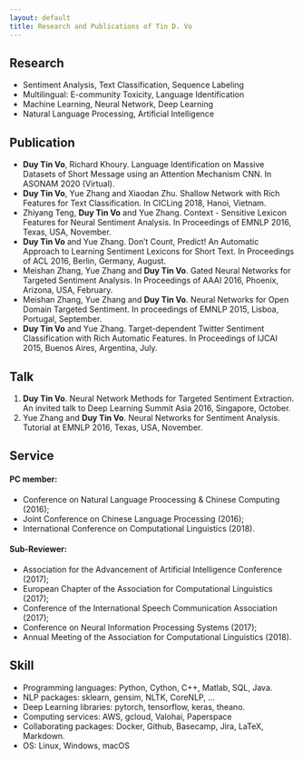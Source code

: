 ```yaml
---
layout: default
title: Research and Publications of Tin D. Vo
---
```


## Research  
- Sentiment Analysis, Text Classification, Sequence Labeling  
- Multilingual: E-community Toxicity, Language Identification  
- Machine Learning, Neural Network, Deep Learning  
- Natural Language Processing, Artificial Intelligence  

## Publication
- __Duy Tin Vo__, Richard Khoury. Language Identification on Massive Datasets of Short Message using an Attention Mechanism CNN. In ASONAM 2020 (Virtual).
- __Duy Tin Vo__, Yue Zhang and Xiaodan Zhu. Shallow Network with Rich Features for Text Classification. In CICLing 2018, Hanoi, Vietnam.
- Zhiyang Teng, __Duy Tin Vo__ and Yue Zhang. Context - Sensitive Lexicon Features for Neural Sentiment Analysis. In Proceedings of EMNLP 2016, Texas, USA, November.
- __Duy Tin Vo__ and Yue Zhang. Don’t Count, Predict! An Automatic Approach to Learning Sentiment Lexicons for Short Text. In Proceedings of ACL 2016, Berlin, Germany, August.
- Meishan Zhang, Yue Zhang and __Duy Tin Vo__. Gated Neural Networks for Targeted Sentiment Analysis. In Proceedings of AAAI 2016, Phoenix, Arizona, USA, February.
- Meishan Zhang, Yue Zhang and __Duy Tin Vo__. Neural Networks for Open Domain Targeted Sentiment. In proceedings of EMNLP 2015, Lisboa, Portugal, September.
- __Duy Tin Vo__ and Yue Zhang. Target-dependent Twitter Sentiment Classification with Rich Automatic Features. In Proceedings of IJCAI 2015, Buenos Aires, Argentina, July.  

## Talk  
1. __Duy Tin Vo__. Neural Network Methods for Targeted Sentiment Extraction. An invited talk to Deep Learning Summit Asia 2016, Singapore, October.
2. Yue Zhang and __Duy Tin Vo__. Neural Networks for Sentiment Analysis. Tutorial at EMNLP 2016, Texas, USA, November.

## Service  
#### PC member: 
- Conference on Natural Language Proocessing & Chinese Computing (2016);  
- Joint Conference on Chinese Language Processing (2016);  
- International Conference on Computational Linguistics (2018).

#### Sub-Reviewer:  
- Association for the Advancement of Artificial Intelligence Conference (2017);  
- European Chapter of the Association for Computational Linguistics (2017);  
- Conference of the International Speech Communication Association (2017);  
- Conference on Neural Information Processing Systems (2017);  
- Annual Meeting of the Association for Computational Linguistics (2018).  

## Skill  
- Programming languages: Python, Cython, C++, Matlab, SQL, Java.
- NLP packages: sklearn, gensim, NLTK, CoreNLP, ...
- Deep Learning libraries: pytorch, tensorflow, keras, theano.
- Computing services: AWS, gcloud, Valohai, Paperspace
- Collaborating packages: Docker, Github, Basecamp, Jira, LaTeX, Markdown.
- OS: Linux, Windows, macOS  
